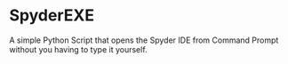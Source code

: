 # SpyderEXE
A simple Python Script that opens the Spyder IDE from Command Prompt without you having to type it yourself.
